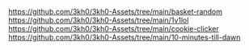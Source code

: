 https://github.com/3kh0/3kh0-Assets/tree/main/basket-random
https://github.com/3kh0/3kh0-Assets/tree/main/1v1lol
https://github.com/3kh0/3kh0-Assets/tree/main/cookie-clicker
https://github.com/3kh0/3kh0-Assets/tree/main/10-minutes-till-dawn
